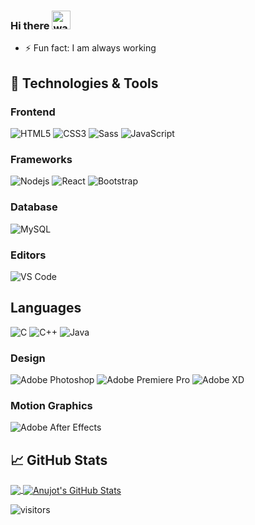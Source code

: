 ### Hi there <img alt="wave" src="https://raw.githubusercontent.com/MartinHeinz/MartinHeinz/master/wave.gif" width="30px">

- ⚡ Fun fact: I am always working

## 🔧 Technologies & Tools

### Frontend

![HTML5](https://img.shields.io/badge/-HTML5-%23E44D27?style=flat-square&logo=html5&logoColor=ffffff)
![CSS3](https://img.shields.io/badge/-CSS3-%231572B6?style=flat-square&logo=css3)
![Sass](https://img.shields.io/badge/-Sass-%23CC6699?style=flat-square&logo=sass&logoColor=ffffff)
![JavaScript](https://img.shields.io/badge/-JavaScript-black?style=flat-square&logo=javascript)

### Frameworks

![Nodejs](https://img.shields.io/badge/-Nodejs-black?style=flat-square&logo=Node.js)
![React](https://img.shields.io/badge/-React-%23282C34?style=flat-square&logo=react)
![Bootstrap](https://img.shields.io/badge/-Bootstrap-563D7C?style=flat-square&logo=bootstrap)

### Database

![MySQL](https://img.shields.io/badge/-MySQL-black?style=flat-square&logo=mysql)

### Editors

![VS Code](http://img.shields.io/badge/-VS%20Code-007ACC?style=flat-square&logo=visual-studio-code)

## Languages

![C](https://img.shields.io/badge/Language-C-brightgreen)
![C++](https://img.shields.io/badge/Language-C%2B%2B-brightgreen)
![Java](https://img.shields.io/badge/Language-Java-brightgreen)

### Design

![Adobe Photoshop](http://img.shields.io/badge/-Abode%20Photoshop-26C9FF?style=flat-square&logo=adobe-photoshop&logoColor=ffffff)
![Adobe Premiere Pro](http://img.shields.io/badge/-Abode%20Premiere%20Pro-FC8F30?style=flat-square&logo=adobe-premiere-pro&logoColor=ffffff)
![Adobe XD](http://img.shields.io/badge/-Abode%20XD-fe61f6?style=flat-square&logo=adobe-XD&logoColor=ffffff)

### Motion Graphics

![Adobe After Effects](http://img.shields.io/badge/-Adobe%20After%20Effects-3C4858?style=flat-square&logo=adobe-after-effects)

## &#x1f4c8; GitHub Stats

<a href="https://github.com/tojuna/tojuna">
  <img align="center" src="https://github-readme-stats.vercel.app/api/top-langs/?username=tojuna&hide=css,hack&title_color=ffffff&text_color=c9cacc&icon_color=2bbc8a&bg_color=1d1f21" />
</a>
<a href="https://github.com/tojuna/tojuna">
  <img align="center" src="https://github-readme-stats.vercel.app/api?username=tojuna&layout=compact&show_icons=true&line_height=27&count_private=true&&theme=radical" alt="Anujot's GitHub Stats" />
</a>

![visitors](https://visitor-badge.glitch.me/badge?page_id=tojuna.tojuna)
